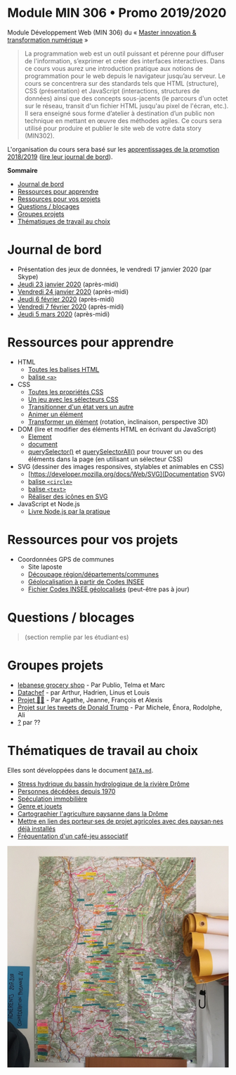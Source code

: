 # Module MIN 306 • Promo 2019/2020

Module Développement Web (MIN 306) du « [Master innovation &amp; transformation numérique](https://www.sciencespo.fr/ecole-management-innovation/fr/formations/innovation-transformation-numerique.html) »

> La programmation web est un outil puissant et pérenne pour diffuser de l'information, s’exprimer et créer des interfaces interactives.
> Dans ce cours vous aurez une introduction pratique aux notions de programmation pour le web depuis le navigateur jusqu’au serveur.
> Le cours se concentrera sur des standards tels que HTML (structure), CSS (présentation) et JavaScript (interactions, structures de données) ainsi que des concepts sous-jacents (le parcours d'un octet sur le réseau, transit d'un fichier HTML jusqu'au pixel de l'écran, etc.).
> Il sera enseigné sous forme d’atelier à destination d’un public non technique en mettant en œuvre des méthodes agiles.
> Ce cours sera utilisé pour produire et publier le site web de votre data story (MIN302).

L'organisation du cours sera basé sur les [apprentissages de la promotion 2018/2019](https://github.com/oncletom/m2-min-2018) ([lire leur journal de bord](https://github.com/oncletom/m2-min-2018/blob/master/JOURNAL.md#jeudi-29-novembre)).

**Sommaire**

   * [Journal de bord](#journal-de-bord)
   * [Ressources pour apprendre](#ressources-pour-apprendre)
   * [Ressources pour vos projets](#ressources-pour-vos-projets)
   * [Questions / blocages](#questions--blocages)
   * [Groupes projets](#groupes-projets)
   * [Thématiques de travail au choix](#thématiques-de-travail-au-choix)

# Journal de bord

- Présentation des jeux de données, le vendredi 17 janvier 2020 (par Skype)
- [Jeudi 23 janvier 2020](JOURNAL.md#jeudi-23-janvier-2020) (après-midi)
- [Vendredi 24 janvier 2020](JOURNAL.md#vendredi-24-janvier-2020) (après-midi)
- [Jeudi 6 février 2020](JOURNAL.md#jeudi-6-février-2020) (après-midi)
- [Vendredi 7 février 2020](JOURNAL.md#vendredi-7-février-2020) (après-midi)
- [Jeudi 5 mars 2020](JOURNAL.md#jeudi-5-mars-2020) (après-midi)

# Ressources pour apprendre

- HTML
  - [Toutes les balises HTML](https://developer.mozilla.org/docs/Web/HTML/Element)
  - [balise `<a>`](https://developer.mozilla.org/docs/Web/HTML/Element/a)
- CSS
  - [Toutes les propriétés CSS](https://developer.mozilla.org/docs/Web/CSS/Reference)
  - [Un jeu avec les sélecteurs CSS](https://flukeout.github.io/)
  - [Transitionner d'un état vers un autre](https://developer.mozilla.org/docs/Web/CSS/transition)
  - [Animer un élément](https://developer.mozilla.org/docs/Web/CSS/animation)
  - [Transformer un élément](https://developer.mozilla.org/docs/Web/CSS/transform) (rotation, inclinaison, perspective 3D)
- DOM (lire et modifier des éléments HTML en écrivant du JavaScript)
  - [Element](https://developer.mozilla.org/docs/Web/API/Element)
  - [document](https://developer.mozilla.org/docs/Web/API/Document)
  - [querySelector()](https://developer.mozilla.org/docs/Web/API/Document/querySelector) et [querySelectorAll()](https://developer.mozilla.org/docs/Web/API/Document/querySelectorAll) pour trouver un ou des éléments dans la page (en utilisant un sélecteur CSS)
- SVG (dessiner des images responsives, stylables et animables en CSS)
  - [https://developer.mozilla.org/docs/Web/SVG](Documentation SVG)
  - [balise `<circle>`](https://developer.mozilla.org/docs/Web/SVG/Element/circle)
  - [balise `<text>`](https://developer.mozilla.org/docs/Web/SVG/Element/text)
  - [Réaliser des icônes en SVG](https://fvsch.com/svg-icons/)
- JavaScript et Node.js
  - [Livre Node.js par la pratique](https://oncletom.io/node.js/#chapitres)
  
# Ressources pour vos projets

- Coordonnées GPS de communes
  - Site laposte
  - [Découpage région/départements/communes](https://geo.api.gouv.fr/decoupage-administratif/regions)
  - [Géolocalisation à partir de Codes INSEE](https://geo.api.gouv.fr/adresse#csv-search)
  - [Fichier Codes INSEE géolocalisés](http://www.nosdonnees.fr/dataset/donnes-gographiques-des-communes-par-code-insee) (peut-être pas à jour)
  
  
# Questions / blocages

> (section remplie par les étudiant·es)


# Groupes projets

- [lebanese grocery shop](https://glitch.com/~lebanese-grocery-shop) - Par Publio, Telma et Marc
- [Datachef](https://glitch.com/~datachef) - par Arthur, Hadrien, Linus et Louis
- [Projet 🧟‍♂️](https://projet-deces.glitch.me) - Par Agathe, Jeanne, François et Alexis
- [Projet sur les tweets de Donald Trump](https://glitch.com/~donald-tweetrump) - Par Michele, Énora, Rodolphe, Ali
- [?](#) par ??

# Thématiques de travail au choix

Elles sont développées dans le document [`DATA.md`](DATA.md).

- [Stress hydrique du bassin hydrologique de la rivière Drôme](DATA.md#stress-hydrique-du-bassin-hydrologique-de-la-rivière-drôme)
- [Personnes décédées depuis 1970](DATA.md#personnes-décédées-depuis-1970)
- [Spéculation immobilière](DATA.md#spéculation-immobilière)
- [Genre et jouets](DATA.md#genre-et-jouets)
- [Cartographier l'agriculture paysanne dans la Drôme](DATA.md#cartographier-lagriculture-paysanne-dans-la-drôme)
- [Mettre en lien des porteur·ses de projet agricoles avec des paysan·nes déjà installés](DATA.md#mettre-en-lien-des-porteurses-de-projet-agricoles-avec-des-paysannes-déjà-installés)
- [Fréquentation d'un café-jeu associatif](DATA.md#fréquentation-dun-café-jeu-associatif)

![](carte-drome-conf26.jpg)



